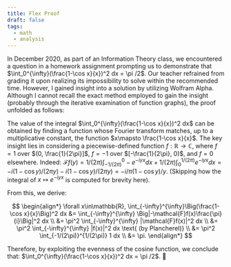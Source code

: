 ```yaml
---
title: Flex Proof
draft: false
tags:
  - math
  - analysis
---
```


In December 2020, as part of an Information Theory class, we encountered a question in a homework assignment prompting us to demonstrate that $\int_0^{\infty}(\frac{1-\cos x}{x})^2 dx = \pi /2$.
Our teacher refrained from grading it upon realizing its impossibility to solve within the recommended time. However, I gained insight into a solution by utilizing Wolfram Alpha. Although I cannot recall the exact method employed to gain the insight (probably through the iterative examination of function graphs), the proof unfolded as follows:

The value of the integral $\int_0^{\infty}(\frac{1-\cos x}{x})^2 dx$ can be obtained by finding a function whose Fourier transform matches, up to a multiplicative constant, the function $x\mapsto \frac{1-\cos x}{x}$. The key insight lies in considering a piecewise-defined function $f: \mathbb{R}\to\mathbb{C}$, where $f=1$ over  $(0, \frac{1}{2\pi}]$, $f=-1$ over $[-\frac{1}{2\pi}, 0)$, and $f=0$ elsewhere. Indeed:
$\mathcal{F}f(y)=1/(2\pi)\int_{-1/(2\pi)}^{0} -e^{-i y x}dx+1/(2\pi)\int_{0}^{1/(2\pi)} e^{-i y x}dx=-i(1-\cos y)/(2\pi y) -i(1-\cos y)/(2\pi y)=-i/\pi (1-\cos y)/y$. (Skipping how the integral of $x\mapsto e^{-i y x}$ is computed for brevity here).

From this, we derive:

$$
\begin{align*}
\forall x\in\mathbb{R}, \int_{-\infty}^{\infty}\Big(\frac{1-\cos x}{x}\Big)^2 dx &= \int_{-\infty}^{\infty} \Big|-\mathcal{F}f(x)\frac{\pi}{i}\Big|^2 dx \\
&= \pi^2 \int_{-\infty}^{\infty} |\mathcal{F}f(x)|^2 dx \\
&= \pi^2 \int_{-\infty}^{\infty} |f(x)|^2 dx \text{ (by Plancherel)} \\
&= \pi^2 \int_{-1/(2\pi)}^{1/(2\pi)} 1 dx \\
&= \pi.
\end{align*}
$$

Therefore, by exploiting the evenness of the cosine function, we conclude that: $\int_0^{\infty}(\frac{1-\cos x}{x})^2 dx = \pi /2$. 💪
